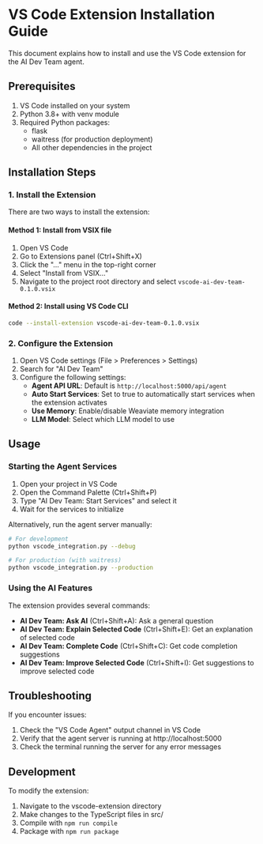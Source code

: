 # VS Code Extension Installation Guide

This document explains how to install and use the VS Code extension for the AI Dev Team agent.

## Prerequisites

1. VS Code installed on your system
2. Python 3.8+ with venv module
3. Required Python packages:
   - flask
   - waitress (for production deployment)
   - All other dependencies in the project

## Installation Steps

### 1. Install the Extension

There are two ways to install the extension:

#### Method 1: Install from VSIX file

1. Open VS Code
2. Go to Extensions panel (Ctrl+Shift+X)
3. Click the "..." menu in the top-right corner
4. Select "Install from VSIX..."
5. Navigate to the project root directory and select `vscode-ai-dev-team-0.1.0.vsix`

#### Method 2: Install using VS Code CLI

```bash
code --install-extension vscode-ai-dev-team-0.1.0.vsix
```

### 2. Configure the Extension

1. Open VS Code settings (File > Preferences > Settings)
2. Search for "AI Dev Team"
3. Configure the following settings:
   - **Agent API URL**: Default is `http://localhost:5000/api/agent`
   - **Auto Start Services**: Set to true to automatically start services when the extension activates
   - **Use Memory**: Enable/disable Weaviate memory integration
   - **LLM Model**: Select which LLM model to use

## Usage

### Starting the Agent Services

1. Open your project in VS Code
2. Open the Command Palette (Ctrl+Shift+P)
3. Type "AI Dev Team: Start Services" and select it
4. Wait for the services to initialize

Alternatively, run the agent server manually:

```bash
# For development
python vscode_integration.py --debug

# For production (with waitress)
python vscode_integration.py --production
```

### Using the AI Features

The extension provides several commands:

- **AI Dev Team: Ask AI** (Ctrl+Shift+A): Ask a general question
- **AI Dev Team: Explain Selected Code** (Ctrl+Shift+E): Get an explanation of selected code
- **AI Dev Team: Complete Code** (Ctrl+Shift+C): Get code completion suggestions
- **AI Dev Team: Improve Selected Code** (Ctrl+Shift+I): Get suggestions to improve selected code

## Troubleshooting

If you encounter issues:

1. Check the "VS Code Agent" output channel in VS Code
2. Verify that the agent server is running at http://localhost:5000
3. Check the terminal running the server for any error messages

## Development

To modify the extension:

1. Navigate to the vscode-extension directory
2. Make changes to the TypeScript files in src/
3. Compile with `npm run compile`
4. Package with `npm run package` 